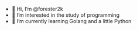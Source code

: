 - 👋 Hi, I’m @forester2k
- 👀 I’m interested in the study of programming
- 🌱 I’m currently learning Golang and a little Python

<!---
- 💞️ I’m looking to collaborate on ...
- 📫 How to reach me ...
--->
<!---
forester2k/forester2k is a ✨ special ✨ repository because its `README.md` (this file) appears on your GitHub profile.
You can click the Preview link to take a look at your changes.
--->
